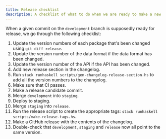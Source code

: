 ```yaml
---
title: Release checklist
description: A checklist of what to do when we are ready to make a new release
---
```


When a given commit on the `development` branch is supposedly ready for release, we go through the following checklist:

1. Update the version numbers of each package that's been changed using `git diff release`.
1. Update the version number of the data format if the data format has been changed.
1. Update the version number of the API if the API has been changed.
1. Add new release section in the changelog.
1. Run `stack runhaskell scripts/gen-changelog-release-section.hs` to add all the version numbers to the changelog.
1. Make sure that CI passes.
1. Make a release candidate commit.
1. Merge `development` into `staging`.
1. Deploy to staging.
1. Merge `staging` into `release`.
1. Run the release script to create the appropriate tags: `stack runhaskell scripts/make-release-tags.hs`.
1. Make a GitHub release with the contents of the changelog.
1. Double-check that `development`, `staging` and `release` now all point to the same version.
